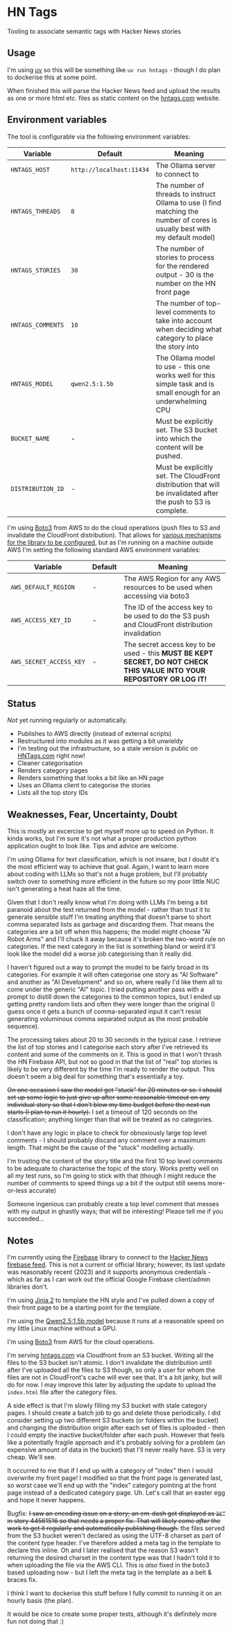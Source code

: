 # HN Tags

Tooling to associate semantic tags with Hacker News stories

## Usage

I'm using [uv](https://docs.astral.sh/uv/) so this will be something like `uv run hntags` - though I do plan to dockerise this
at some point.

When finished this will parse the Hacker News feed and upload the results as one or more html etc. files as 
static content on the [hntags.com](https://hntags.com/) website.

## Environment variables

The tool is configurable via the following environment variables:

| Variable         | Default                  | Meaning                                                                                                                     |
|------------------|--------------------------|-----------------------------------------------------------------------------------------------------------------------------|
| `HNTAGS_HOST`    | `http://localhost:11434` | The Ollama server to connect to                                                                                             |
| `HNTAGS_THREADS` | `8`                      | The number of threads to instruct Ollama to use (I find matching the number of cores is usually best with my default model) |
| `HNTAGS_STORIES` | `30`                     | The number of stories to process for the rendered output - 30 is the number on the HN front page                            |
| `HNTAGS_COMMENTS` | `10`                    | The number of top-level comments to take into account when deciding what category to place the story into                   |
| `HNTAGS_MODEL`    | `qwen2.5:1.5b`          | The Ollama model to use - this one works well for this simple task and is small enough for an underwhelming CPU             |
| `BUCKET_NAME`     | -                       | Must be explicitly set. The S3 bucket into which the content will be pushed.                                                |
| `DISTRIBUTION_ID` | -                       | Must be explicitly set. The CloudFront distribution that will be invalidated after the push to S3 is complete.              |

I'm using [Boto3](https://boto3.amazonaws.com/v1/documentation/api/latest/index.html) from AWS to do the cloud
operations (push files to S3 and invalidate the CloudFront distribution). That allows for [various mechanisms for
the library to be configured](https://boto3.amazonaws.com/v1/documentation/api/1.14.23/guide/configuration.html), 
but as I'm running on a machine outside AWS I'm setting the following standard AWS environment variables:

| Variable                | Default | Meaning                                                                                                                  |
|-------------------------|---------|--------------------------------------------------------------------------------------------------------------------------|
| `AWS_DEFAULT_REGION`    | -       | The AWS Region for any AWS resources to be used when accessing via boto3                                                 |
| `AWS_ACCESS_KEY_ID`     | -       | The ID of the access key to be used to do the S3 push and CloudFront distribution invalidation                           |
| `AWS_SECRET_ACCESS_KEY` | -       | The secret access key to be used - this **MUST BE KEPT SECRET, DO NOT CHECK THIS VALUE INTO YOUR REPOSITORY OR LOG IT!** |

## Status

*Not* yet running regularly or automatically. 

  * Publishes to AWS directly (instead of external scripts)
  * Restructured into modules as it was getting a bit unwieldy
  * I'm testing out the infrastructure, so a stale version is public on [HNTags.com](https://hntags.com) right now!
  * Cleaner categorisation
  * Renders category pages
  * Renders something that looks a bit like an HN page
  * Uses an Ollama client to categorise the stories 
  * Lists all the top story IDs

## Weaknesses, Fear, Uncertainty, Doubt

This is mostly an excercise to get myself more up to speed on Python. It kinda works, but I'm sure it's not what
a proper production python application ought to look like. Tips and advice are welcome.

I'm using Ollama for text classification, which is not insane, but I doubt it's the most efficient way to achieve
that goal. Again, I want to learn more about coding with LLMs so that's not a huge problem, but I'll probably 
switch over to something more efficient in the future so my poor little NUC isn't generating a heat haze all the time.

Given that I don't really know what I'm doing with LLMs I'm being a bit paranoid about the text returned from the 
model - rather than trust it to generate sensible stuff I'm treating anything that doesn't parse to short comma
separated lists as garbage and discarding them. That means the categories are a bit off when this happens; the model 
might choose "AI Robot Arms" and I'll chuck it away because it's broken the two-word rule on categories. If the next
category in the list is something bland or weird it'll look like the model did a worse job categorising than it really
did.

I haven't figured out a way to prompt the model to be fairly broad in its categories. For example it will often
categorise one story as "AI Software" and another as "AI Development" and so on, where really I'd like them all
to come under the generic "AI" topic. I tried putting another pass with a prompt to distill down the categories 
to the common topics, but I ended up getting pretty random lists and often they were longer than the original (I
guess once it gets a bunch of comma-separated input it can't resist generating voluminous comma separated output
as the most probable sequence).

The processing takes about 20 to 30 seconds in the typical case. I retrieve the list of top stories and I categorise 
each story after I've retrieved its content and some of the comments on it. This is good in that I won't thrash the 
HN Firebase API, but not so good in that the list of "real" top stories is likely to be very different by the time
I'm ready to render the output. This doesn't seem a big deal for something that's essentially a toy.

~~On one occasion I saw the model get "stuck" for 20 minutes or so. I should set up some logic to just give up
after some reasonable timeout on any individual story so that I don't blow my time budget before the next run
starts (I plan to run it hourly).~~ I set a timeout of 120 seconds on the classification; anything longer than 
that will be treated as no categories.

I don't have any logic in place to check for obnoxiously large top level comments - I should probably discard 
any comment over a maximum length. That might be the cause of the "stuck" modelling actually.

I'm trusting the content of the story title and the first 10 top level comments to be adequate to characterise
the topic of the story. Works pretty well on all my test runs, so I'm going to stick with that (though I might
reduce the number of comments to speed things up a bit if the output still seems more-or-less accurate)

Someone ingenious can probably create a top level comment that messes with my output in ghastly ways; that
will be interesting! Please tell me if you succeeded...

## Notes

I'm currently using the [Firebase](https://pypi.org/project/firebase/) library to connect to 
the [Hacker News firebase feed](https://github.com/HackerNews/API?tab=readme-ov-file). This is not a current
or official library; however, its last update was reasonably recent (2023) and it supports anonymous
credentials - which as far as I can work out the official Google Firebase client/admin libraries don't.

I'm using [Jinja 2](https://jinja.palletsprojects.com/) to template the HN style and I've pulled down a 
copy of their front page to be a starting point for the template.

I'm using the [Qwen2.5:1.5b model](https://www.ollama.com/library/qwen2.5:1.5b) because it runs at a reasonable speed 
on my little Linux machine without a GPU.

I'm using [Boto3](https://boto3.amazonaws.com/v1/documentation/api/latest/index.html) from AWS for the cloud operations.

I'm serving [hntags.com](https://hntags.com) via Cloudfront from an S3 bucket.  Writing all the files to the S3 bucket isn't 
atomic. I don't invalidate the distribution until after I've uploaded all the files to S3 though, so only a user for
whom the files are not in CloudFront's cache will ever see that. It's a bit janky, but will do for now. I may improve
this later by adjusting the update to upload the `index.html` file after the category files.

A side effect is that I'm slowly filling my S3 bucket with stale category pages. I should create a batch job
to go and delete those periodically. I did consider setting up two different S3 buckets (or folders within the bucket)
and changing the distribution origin after each set of files is uploaded - then I could empty the inactive 
bucket/folder after each push. However that feels like a potentially fragile approach and it's probably solving for
a problem (an expensive amount of data in the bucket) that I'll never really have. S3 is very cheap. We'll see.

It occurred to me that if I end up with a category of "index" then I would overwrite my front page! I modified so 
that the front page is generated last, so worst case we'll end up with the "index" category pointing at the front
page instead of a dedicated category page. Uh. Let's call that an easter egg and hope it never happens.

Bugfix: ~~I saw an encoding issue on a story; an em-dash got displayed as `â€“` in story 44561516 so that needs 
a proper fix. That will likely come *after* the work to get it regularly and automatically publishing though.~~ the
files served from the S3 bucket weren't declared as using the UTF-8 charset as part of the content type header. I've
therefore added a meta tag in the template to declare this inline. Oh and I later realised that the reason S3 wasn't 
returning the desired charset in the content type was that I hadn't told it to when uploading the file via the AWS CLI.
This is *also* fixed in the boto3 based uploading now - but I left the meta tag in the template as a belt & braces fix.

I think I want to dockerise this stuff before I fully commit to running it on an hourly basis (the plan).

It would be nice to create some proper tests, although it's definitely more fun not doing that :) 